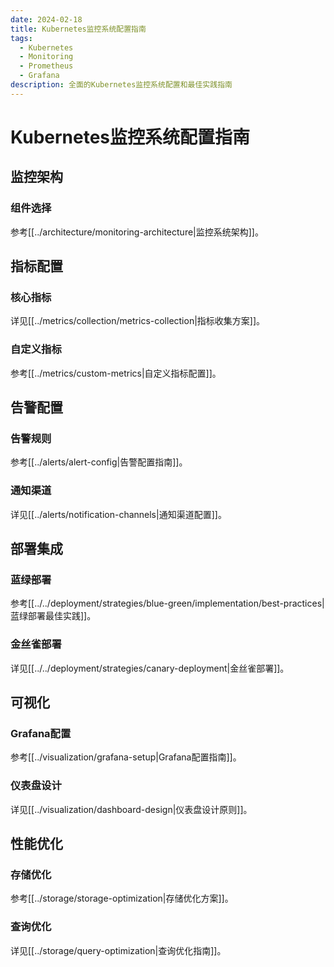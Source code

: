 ```yaml
---
date: 2024-02-18
title: Kubernetes监控系统配置指南
tags:
  - Kubernetes
  - Monitoring
  - Prometheus
  - Grafana
description: 全面的Kubernetes监控系统配置和最佳实践指南
---
```


# Kubernetes监控系统配置指南

## 监控架构

### 组件选择
参考[[../architecture/monitoring-architecture|监控系统架构]]。

## 指标配置

### 核心指标
详见[[../metrics/collection/metrics-collection|指标收集方案]]。

### 自定义指标
参考[[../metrics/custom-metrics|自定义指标配置]]。

## 告警配置

### 告警规则
参考[[../alerts/alert-config|告警配置指南]]。

### 通知渠道
详见[[../alerts/notification-channels|通知渠道配置]]。

## 部署集成

### 蓝绿部署
参考[[../../deployment/strategies/blue-green/implementation/best-practices|蓝绿部署最佳实践]]。

### 金丝雀部署
详见[[../../deployment/strategies/canary-deployment|金丝雀部署]]。

## 可视化

### Grafana配置
参考[[../visualization/grafana-setup|Grafana配置指南]]。

### 仪表盘设计
详见[[../visualization/dashboard-design|仪表盘设计原则]]。

## 性能优化

### 存储优化
参考[[../storage/storage-optimization|存储优化方案]]。

### 查询优化
详见[[../storage/query-optimization|查询优化指南]]。

